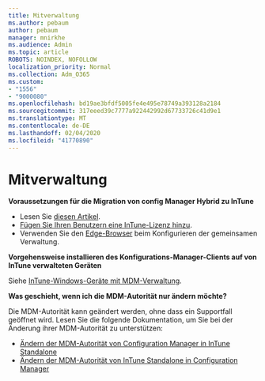 ```yaml
---
title: Mitverwaltung
ms.author: pebaum
author: pebaum
manager: mnirkhe
ms.audience: Admin
ms.topic: article
ROBOTS: NOINDEX, NOFOLLOW
localization_priority: Normal
ms.collection: Adm_O365
ms.custom:
- "1556"
- "9000080"
ms.openlocfilehash: bd19ae3bfdf5005fe4e495e78749a393128a2184
ms.sourcegitcommit: 317eeed39c7777a922442992d67733726c41d9e1
ms.translationtype: MT
ms.contentlocale: de-DE
ms.lasthandoff: 02/04/2020
ms.locfileid: "41770890"
---
```

# <a name="co-management"></a>Mitverwaltung

**Voraussetzungen für die Migration von config Manager Hybrid zu InTune**

- Lesen Sie [diesen Artikel](https://docs.microsoft.com/configmgr/mdm/deploy-use/migrate-hybridmdm-to-intunesa).
- [Fügen Sie Ihren Benutzern eine InTune-Lizenz hinzu](https://docs.microsoft.com/intune/licenses-assign).
- Verwenden Sie den [Edge-Browser](https://www.microsoft.com/windows/microsoft-edge) beim Konfigurieren der gemeinsamen Verwaltung.

**Vorgehensweise installieren des Konfigurations-Manager-Clients auf von InTune verwalteten Geräten**

Siehe [InTune-Windows-Geräte mit MDM-Verwaltung](https://docs.microsoft.com/configmgr/core/clients/deploy/deploy-clients-to-windows-computers#bkmk_mdm).

**Was geschieht, wenn ich die MDM-Autorität nur ändern möchte?**

Die MDM-Autorität kann geändert werden, ohne dass ein Supportfall geöffnet wird. Lesen Sie die folgende Dokumentation, um Sie bei der Änderung ihrer MDM-Autorität zu unterstützen:

- [Ändern der MDM-Autorität von Configuration Manager in InTune Standalone](https://docs.microsoft.com/configmgr/mdm/deploy-use/migrate-change-mdm-authority)
- [Ändern der MDM-Autorität von InTune Standalone in Configuration Manager](https://docs.microsoft.com/configmgr/mdm/deploy-use/change-mdm-authority)
